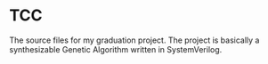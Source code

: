 # TCC
The source files for my graduation project. The project is basically a synthesizable Genetic Algorithm written in SystemVerilog.
